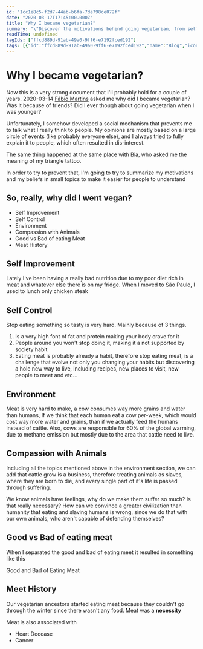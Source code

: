 ```yaml
---
id: "1cc1e8c5-f2d7-44ab-b6fa-7de798ce072f"
date: "2020-03-17T17:45:00.000Z"
title: "Why I became vegetarian?"
summary: "\"Discover the motivations behind going vegetarian, from self-improvement to compassion with animals. Learn about the environmental impact and meat's history.\""
readTime: undefined
tagIds: ["ffcd889d-91ab-49a0-9ff6-e7192fced192"]
tags: [{"id":"ffcd889d-91ab-49a0-9ff6-e7192fced192","name":"Blog","icon":"🌐"}]
--- 
```

 
# Why I became vegetarian?


Now this is a very strong document that I'll probably hold for a couple of years. 2020-03-14 [Fábio Martins](https://www.notion.so/e31556b5237147f1b17649a5f78d40ee) asked me why did I became vegetarian? Was it because of friends? Did I ever though about going vegetarian when I was younger?


Unfortunately, I somehow developed a social mechanism that prevents me to talk what I really think to people. My opinions are mostly based on a large circle of events (like probably everyone else), and I always tried to fully explain it to people, which often resulted in dis-interest. 


The same thing happened at the same place with Bia, who asked me the meaning of my triangle tattoo.


In order to try to prevent that, I'm going to try to summarize my motivations and my beliefs in small topics to make it easier for people to understand


## So, really, why did I went vegan?

- Self Improvement
- Self Control
- Environment
- Compassion with Animals
- Good vs Bad of eating Meat
- Meat History

## Self Improvement


Lately I've been having a really bad nutrition due to my poor diet rich in meat and whatever else there is on my fridge. When I moved to São Paulo, I used to lunch only chicken steak


## Self Control


Stop eating something so tasty is very hard. Mainly because of 3 things.

1. Is a very high font of fat and protein making your body crave for it
2. People around you won't stop doing it, making it a not supported by society habit
3. Eating meat is probably already a habit, therefore stop eating meat, is a challenge that evolve not only you changing your habits but discovering a hole new way to live, including recipes, new places to visit, new people to meet and etc...

## Environment


Meat is very hard to make, a cow consumes way more grains and water than humans, If we think that each human eat a cow per-week, which would cost way more water and grains, than if we actually feed the humans instead of cattle. Also, cows are responsible for 60% of the global warming, due to methane emission but mostly due to the area that cattle need to live. 


## Compassion with Animals


Including all the topics mentioned above in the environment section, we can add that cattle grow is a business, therefore treating animals as slaves, where they are born to die, and every single part of it's life is passed through suffering. 


We know animals have feelings, why do we make them suffer so much? Is that really necessary? How can we convince a greater civilization than humanity that eating and slaving humans is wrong, since we do that with our own animals, who aren't capable of defending themselves?


## Good vs Bad of eating meat


When I separated the good and bad of eating meet it resulted in something like this


Good and Bad of Eating Meat


## Meet History 


Our vegetarian ancestors started eating meat because they couldn't go through the winter since there wasn't any food. Meat was a **necessity**


Meat is also associated with

- Heart Decease
- Cancer
